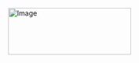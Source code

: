 <img width="250" height="96" alt="Image" src="https://github.com/user-attachments/assets/9d746a58-9c79-4895-ae2f-b0c4c757a5eb" />
